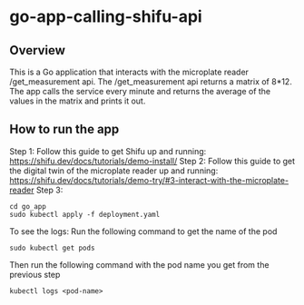# go-app-calling-shifu-api
## Overview
This is a Go application that interacts with the microplate reader /get_measurement api. The /get_measurement api returns a matrix of 8*12. The app calls the service every minute and returns the average of the values in the matrix and prints it out. 

## How to run the app
Step 1: Follow this guide to get Shifu up and running: https://shifu.dev/docs/tutorials/demo-install/
Step 2: Follow this guide to get the digital twin of the microplate reader up and running: https://shifu.dev/docs/tutorials/demo-try/#3-interact-with-the-microplate-reader
Step 3: 
```
cd go_app
sudo kubectl apply -f deployment.yaml
``` 
To see the logs:
Run the following command to get the name of the pod
``` 
sudo kubectl get pods 
``` 
Then run the following command with the pod name you get from the previous step
```
kubectl logs <pod-name>
```